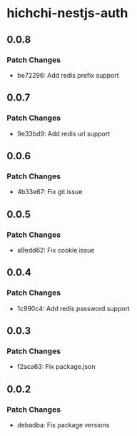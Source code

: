 # hichchi-nestjs-auth

## 0.0.8

### Patch Changes

- be72296: Add redis prefix support

## 0.0.7

### Patch Changes

- 9e33bd9: Add redis url support

## 0.0.6

### Patch Changes

- 4b33e67: Fix git issue

## 0.0.5

### Patch Changes

- a9edd62: Fix cookie issue

## 0.0.4

### Patch Changes

- 1c990c4: Add redis password support

## 0.0.3

### Patch Changes

- f2aca63: Fix package.json

## 0.0.2

### Patch Changes

- debadba: Fix package versions
